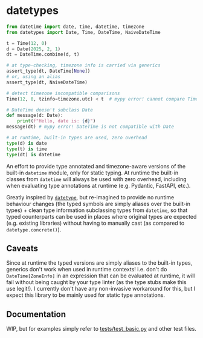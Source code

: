 # datetypes

```python
from datetime import date, time, datetime, timezone
from datetypes import Date, Time, DateTime, NaiveDateTime

t = Time(12, 0)
d = Date(2025, 2, 1)
dt = DateTime.combine(d, t)

# at type-checking, timezone info is carried via generics
assert_type(dt, DateTime[None])
# or, using an alias
assert_type(dt, NaiveDateTime)

# detect timezone incompatible comparisons
Time(12, 0, tzinfo=timezone.utc) < t  # mypy error! cannot compare Time[timezone] with Time[None]

# DateTime doesn't subclass Date
def message(d: Date):
    print(f"Hello, date is: {d}")
message(dt) # mypy error! DateTime is not compatible with Date

# at runtime, built-in types are used, zero overhead
type(d) is date
type(t) is time
type(dt) is datetime
```

An effort to provide type annotated and timezone-aware versions of the built-in
`datetime` module, only for static typing. At runtime the built-in classes from
`datetime` will always be used with zero overhead, including when evaluating
type annotations at runtime (e.g. Pydantic, FastAPI, etc.).

Greatly inspired by [`datetype`](https://github.com/glyph/DateType), but
re-imagined to provide no runtime behaviour changes (the typed symbols are
simply aliases over the built-in types) + clean type information subclassing
types from `datetime`, so that typed counterparts can be used in places where
original types are expected (e.g. existing libraries) without having to manually
cast (as compared to `datetype.concrete()`).

## Caveats

Since at runtime the typed versions are simply aliases to the built-in types,
generics don't work when used in runtime contexts! i.e. don't do
`DateTime[ZoneInfo]` in an expression that can be evaluated at runtime, it will
fail without being caught by your type linter (as the type stubs make this use
legit!). I currently don't have any non-invasive workaround for this, but I
expect this library to be mainly used for static type annotations.

## Documentation

WIP, but for examples simply refer to [tests/test_basic.py](tests/test_basic.py)
and other test files.
